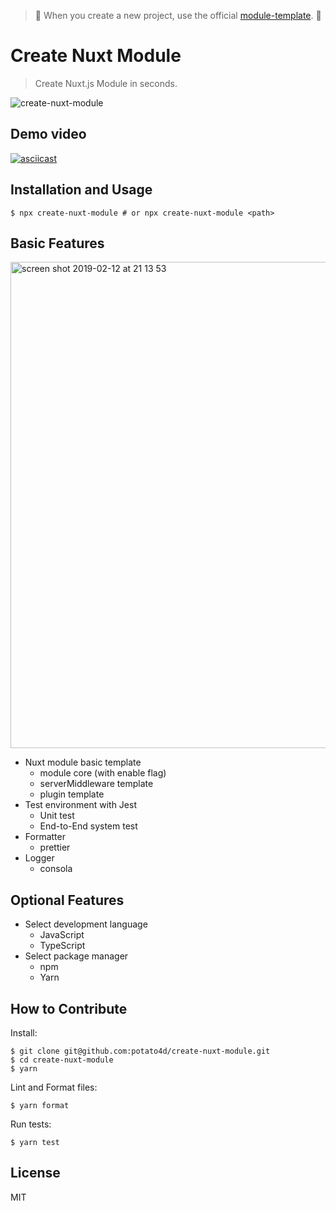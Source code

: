 > 🚧 When you create a new project, use the official [module-template](https://github.com/nuxt-community/module-template). 🚧

# Create Nuxt Module

> Create Nuxt.js Module in seconds.

![create-nuxt-module](https://user-images.githubusercontent.com/6993514/52634439-8fc8f100-2f0a-11e9-85f9-bd5e54254059.png)

## Demo video

[![asciicast](https://asciinema.org/a/tiNoFXttMhgrYiaNpQvLDciFh.svg)](https://asciinema.org/a/tiNoFXttMhgrYiaNpQvLDciFh)

## Installation and Usage

```
$ npx create-nuxt-module # or npx create-nuxt-module <path>
```

## Basic Features

<img width="778" alt="screen shot 2019-02-12 at 21 13 53" src="https://user-images.githubusercontent.com/6993514/52634669-23022680-2f0b-11e9-98b7-587c0a7ab148.png">

- Nuxt module basic template
  - module core (with enable flag)
  - serverMiddleware template
  - plugin template
- Test environment with Jest
  - Unit test
  - End-to-End system test
- Formatter
  - prettier
- Logger
  - consola

## Optional Features

- Select development language
  - JavaScript
  - TypeScript
- Select package manager
  - npm
  - Yarn

## How to Contribute

Install:

```
$ git clone git@github.com:potato4d/create-nuxt-module.git
$ cd create-nuxt-module
$ yarn
```

Lint and Format files:

```
$ yarn format
```

Run tests:

```
$ yarn test
```

## License

MIT
